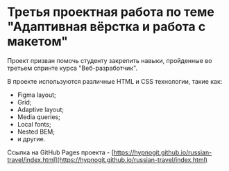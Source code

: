 # Третья проектная работа по теме "Адаптивная вёрстка и работа с макетом"

Проект призван помочь студенту закрепить навыки, пройденные во третьем спринте курса "Веб-разработчик".

В проекте используются различные HTML и CSS технологии, такие как:
- Figma layout;
- Grid;
- Adaptive layout;
- Media queries;
- Local fonts;
- Nested BEM;
- и другие.

Ссылка на GitHub Pages проекта - [https://hypnogit.github.io/russian-travel/index.html](https://hypnogit.github.io/russian-travel/index.html)
